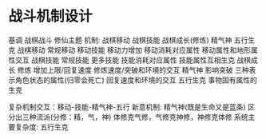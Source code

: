 # 战斗机制设计
基调 战棋战斗 修仙主题 
机制: 
            战棋移动 战棋技能 战棋成长(修炼) 精气神                     五行生克
战棋移动    常规移动  移动技能 移动力增加   移动消耗对应属性            移动属性和地形属性交互
战棋技能              常规技能 更多技能     技能消耗对应属性            技能属性互相生克 
战棋成长                      修炼        增加上限/回复速度             修炼速度/突破和环境的交互
精气神                        影响突破    三种表示角色状态的属性(归零会死亡) 回复速度和环境的交互
五行生克                                                               事物固有属性的生克

复杂机制交互：移动-技能-精气神-五行
新意机制: 精气神(既是生命又是蓝条) 区分出三种流派(分修：精，气，神) 体修克气修，气修克神修，神修克体修
系统主要复杂度: 五行生克 